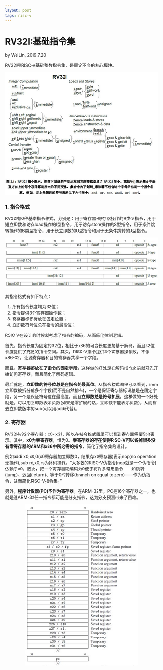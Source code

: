 ```yaml
---
layout: post
tags: risc-v
---
```


# RV32I:基础指令集
by WeiLin, 2019.7.20

RV32I是RISC-V基础整数指令集，是固定不变的核心模块。
<center><img src="image/RV32I1.jpg"></center>

### 1. 指令格式

RV32I有6种基本指令格式，分别是：用于寄存器-寄存器操作的R类型指令，用于短立即数和访存load操作的I型指令，用于访存store操作的S型指令，用于条件跳转操作的B类型指令，用于长立即数的U型指令和用于无条件跳转的J型指令。

<center><img src="image/RV32I2.jpg"></center>

其指令格式有如下特点：
1. 所有指令长度均为32位；
2. 指令提供3个寄存器操作数；
3. 寄存器标识符放在固定位置；
4. 立即数符号位总在指令的最高位；

RSIC-V在设计的时候就考虑了指令的编码，从而简化控制逻辑。

首先，指令长度为固定的32位，相比于x86的可变长度更加基于解码，而且32位长度提供了充足的指令空间。其次，RISC-V指令提供3个寄存器操作数，不像x86-32，让源寄存器和目的寄存器共享一个字段。

而且，**寄存器都放在了指令的固定字段**，这样做的好处是在解码指令之前就可先开始访问寄存器，而且简化了解码逻辑。

最后就是，**立即数的符号位总是在指令的最高位**。从指令格式图里可以看到，imm立即数被拆分成多个字段(而不是自然排布)，一个是保证寄存器标识总是在固定字段，另一个是保证符号位在最高位。而且**立即数总是符号扩展**，这样做的一个好处就是，可以用立即数表示负数(如果是零扩展的话，立即数不能表示负数)，从而省去立即数版本的sub(可以用addi代替)。

### 2. 寄存器
RV32I有32个寄存器：x0~x31，所以在指令格式图里可以看到寄存器需要5bit表示。其中，**x0为零寄存器**，恒为0。**零寄存器的存在使得RISC-V可以省掉很多没有零寄存器的ARM和x86中所必需的指令**，简化了指令集的设计。

例如addi x0,x0,0(x0寄存器加立即数0，结果存x0寄存器)表示nop(no operation无操作),sub rd,x0,rs为补码操作。“大多数的RISC-V伪指令(nop就是一个伪指令)依赖于x0，因此，把一个寄存器硬编码为0便于将许多常用指令——如跳转(jump)、返回(return)、等于0时转移(branch on equal to zero)——作为伪指令，进而简化RISC-V指令集。”

另外，**程序计数器(PC)不作为寄存器**。在ARM-32里，PC是16个寄存器之一，也就是说ARM-32任一指令都可能是分支指令，这为分支预测带来了困难。

<center><img src="image/reg_file.jpg"></center>
